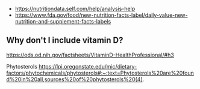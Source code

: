 - https://nutritiondata.self.com/help/analysis-help
- https://www.fda.gov/food/new-nutrition-facts-label/daily-value-new-nutrition-and-supplement-facts-labels

## Why don't I include vitamin D?
https://ods.od.nih.gov/factsheets/VitaminD-HealthProfessional/#h3

Phytosterols
https://lpi.oregonstate.edu/mic/dietary-factors/phytochemicals/phytosterols#:~:text=Phytosterols%20are%20found%20in%20all,sources%20of%20phytosterols%20(4).